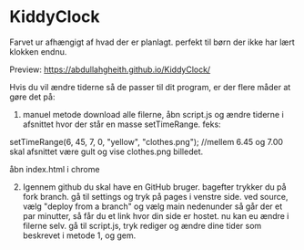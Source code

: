 # KiddyClock

Farvet ur afhængigt af hvad der er planlagt. perfekt til børn der ikke har lært klokken endnu.

Preview: https://abdullahgheith.github.io/KiddyClock/

Hvis du vil ændre tiderne så de passer til dit program, er der flere måder at gøre det på:

1) manuel metode
download alle filerne, åbn script.js og ændre tiderne i afsnittet hvor der står en masse setTimeRange. feks:

setTimeRange(6, 45, 7, 0, "yellow", "clothes.png"); //mellem 6.45 og 7.00 skal afsnittet være gult og vise clothes.png billedet.

åbn index.html i chrome

2) Igennem github
du skal have en GitHub bruger. bagefter trykker du på fork branch.
gå til settings og tryk på pages i venstre side.
ved source, vælg "deploy from a branch" og vælg main nedenunder
så går der et par minutter, så får du et link hvor din side er hostet.
nu kan eu ændre i filerne selv. gå til script.js, tryk rediger og ændre dine tider som beskrevet i metode 1, og gem.
